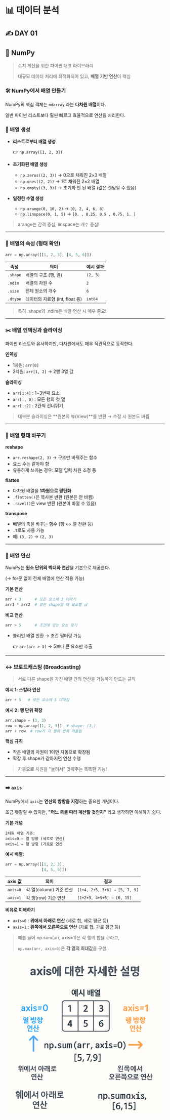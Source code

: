 # 📊 데이터 분석

## ✍️ DAY 01

## 🔢 NumPy

> 수치 계산을 위한 파이썬 대표 라이브러리
> 
> 
> 대규모 데이터 처리에 최적화되어 있고, **배열 기반 연산**이 핵심
> 

### 🛠️ NumPy에서 배열 만들기

NumPy의 핵심 객체는 `ndarray` 라는 **다차원 배열**이다.

일반 파이썬 리스트보다 훨씬 빠르고 효율적으로 연산을 처리한다.

### 👶 배열 생성

- **리스트로부터 배열 생성**
    
    👉 `np.array([1, 2, 3])`
    
- **초기화된 배열 생성**
    - `np.zeros((2, 3))` → 0으로 채워진 2×3 배열
    - `np.ones((2, 2))` → 1로 채워진 2×2 배열
    - `np.empty((3, 3))` → 초기화 안 된 배열 (값은 랜덤일 수 있음)
- **일정한 수열 생성**
    - `np.arange(0, 10, 2)` → `[0, 2, 4, 6, 8]`
    - `np.linspace(0, 1, 5)` → `[0. , 0.25, 0.5 , 0.75, 1. ]`

> arange는 간격 중심, linspace는 개수 중심!
> 

---

### 🔎 배열의 속성 (형태 확인)

```python
arr = np.array([[1, 2, 3], [4, 5, 6]])
```

| 속성 | 의미 | 예시 결과 |
| --- | --- | --- |
| `.shape` | 배열의 구조 (행, 열) | `(2, 3)` |
| `.ndim` | 배열의 차원 수 | `2` |
| `.size` | 전체 원소의 개수 | `6` |
| `.dtype` | 데이터의 자료형 (int, float 등) | `int64` |

> 특히 .shape와 .ndim은 배열 연산 시 매우 중요!
> 

---

### ✂️ 배열 인덱싱과 슬라이싱

파이썬 리스트와 유사하지만, 다차원에서도 매우 직관적으로 동작한다.

**인덱싱**

- 1차원: `arr[0]`
- 2차원: `arr[1, 2]` → 2행 3열 값

**슬라이싱**

- `arr[1:4]` : 1~3번째 요소
- `arr[:, 0]` : 모든 행의 첫 열
- `arr[::2]` : 2칸씩 건너뛰기

> 대부분 슬라이싱은 **원본의 뷰(View)**를 반환 → 수정 시 원본도 바뀜
> 

---

### 🔀 배열 형태 바꾸기

**reshape**

- `arr.reshape(2, 3)` → 구조만 바꿔주는 함수
- 요소 수는 같아야 함
- 유용하게 쓰이는 경우: 모델 입력 차원 조정 등

**flatten**

- 다차원 배열을 **1차원으로 평탄화**
- `.flatten()`은 복사본 반환 (원본은 안 바뀜)
- `.ravel()`은 view 반환 (원본이 바뀔 수 있음)

**transpose**

- 배열의 축을 바꾸는 함수 (행 ↔ 열 전환 등)
- `.T`로도 사용 가능
- 예: `(3, 2)` → `(2, 3)`

---

### 🧮 배열 연산

NumPy는 **원소 단위의 벡터화 연산**을 기본으로 제공한다.

(→ for문 없이 전체 배열에 연산 적용 가능)

**기본 연산**

```python
arr + 3      # 모든 요소에 3 더하기
arr1 * arr2  # 같은 shape일 때 요소별 곱
```

**비교 연산**

```python
arr > 5      # 조건에 맞는 요소 찾기
```

- 불리언 배열 반환 → 조건 필터링 가능
    
    👉 `arr[arr > 5]` → 5보다 큰 요소만 추출
    

---

### ↔️ 브로드캐스팅 (Broadcasting)

> 서로 다른 shape을 가진 배열 간의 연산을 가능하게 만드는 규칙
> 

**예시 1: 스칼라 연산**

```python
arr + 5   # 모든 요소에 5 더해짐
```

**예시 2: 행 단위 확장**

```python
arr.shape = (3, 3)
row = np.array([1, 2, 3])  # shape: (3,)
arr + row  # row가 각 행에 반복 적용됨
```

**핵심 규칙**

- 작은 배열의 차원이 1이면 자동으로 확장됨
- 확장 후 shape가 같아지면 연산 수행

> 자동으로 차원을 "늘려서" 맞춰주는 똑똑한 기능!
> 

---

### ➡️ `axis`

NumPy에서 `axis`는 **연산의 방향을 지정**하는 중요한 개념이다.

조금 헷갈릴 수 있지만, **"어느 축을 따라 계산할 것인지"** 라고 생각하면 이해하기 쉽다.

**기본 개념**

```
2차원 배열 기준:
axis=0 → 열 방향 (세로로 연산)
axis=1 → 행 방향 (가로로 연산
```

**예시 배열:**

```python
arr = np.array([[1, 2, 3],
                [4, 5, 6]])
```

| axis 값 | 의미 | 결과 |
| --- | --- | --- |
| `axis=0` | 각 열(column) 기준 연산 | `[1+4, 2+5, 3+6] → [5, 7, 9]` |
| `axis=1` | 각 행(row) 기준 연산 | `[1+2+3, 4+5+6] → [6, 15]` |

**비유로 이해하기**

- `axis=0` : **위에서 아래로 연산** (세로 합, 세로 평균 등)
- `axis=1` : **왼쪽에서 오른쪽으로 연산** (가로 합, 가로 평균 등)

> 예를 들어 np.sum(arr, axis=1)은 각 행의 합을 구하고,
> 
> 
> `np.max(arr, axis=0)`은 **각 열의 최대값**을 구함.
> 

![image.png](/images/axis.png)